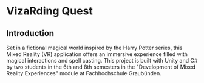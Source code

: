 
# VizaRding Quest

## Introduction
Set in a fictional magical world inspired by the Harry Potter series, this Mixed Reality (VR) application offers an immersive experience filled with magical interactions and spell casting. This project is built with Unity and C# by two students in the 6th and 8th semesters in the "Development of Mixed Reality Experiences" module at Fachhochschule Graubünden. 
